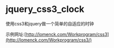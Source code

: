 # jquery_css3_clock
使用css3和jquery做一个简单的自适应的时钟

示例网址:[http://lomenck.com/Workprogram/css3](http://lomenck.com/Workprogram/css3/)
